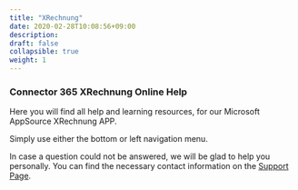 ```yaml
---
title: "XRechnung"
date: 2020-02-28T10:08:56+09:00
description: 
draft: false
collapsible: true
weight: 1
---
```

### Connector 365 XRechnung Online Help

Here you will find all help and learning resources, for our Microsoft AppSource XRechnung APP.

Simply use either the bottom or left navigation menu.

In case a question could not be answered, we will be glad to help you personally. You can find the necessary contact information on the [Support Page](en-us/connector-on-appsource/xrechnung/support/).